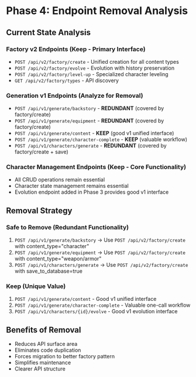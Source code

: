 # Phase 4: Endpoint Removal Analysis

## Current State Analysis

### Factory v2 Endpoints (Keep - Primary Interface)
- `POST /api/v2/factory/create` - Unified creation for all content types
- `POST /api/v2/factory/evolve` - Evolution with history preservation  
- `POST /api/v2/factory/level-up` - Specialized character leveling
- `GET /api/v2/factory/types` - API discovery

### Generation v1 Endpoints (Analyze for Removal)
- `POST /api/v1/generate/backstory` - **REDUNDANT** (covered by factory/create)
- `POST /api/v1/generate/equipment` - **REDUNDANT** (covered by factory/create)
- `POST /api/v1/generate/content` - **KEEP** (good v1 unified interface)
- `POST /api/v1/generate/character-complete` - **KEEP** (valuable workflow)
- `POST /api/v1/characters/generate` - **REDUNDANT** (covered by factory/create + save)

### Character Management Endpoints (Keep - Core Functionality)
- All CRUD operations remain essential
- Character state management remains essential
- Evolution endpoint added in Phase 3 provides good v1 interface

## Removal Strategy

### Safe to Remove (Redundant Functionality)
1. `POST /api/v1/generate/backstory` → Use `POST /api/v2/factory/create` with content_type="character"
2. `POST /api/v1/generate/equipment` → Use `POST /api/v2/factory/create` with content_type="weapon/armor"  
3. `POST /api/v1/characters/generate` → Use `POST /api/v2/factory/create` with save_to_database=true

### Keep (Unique Value)
1. `POST /api/v1/generate/content` - Good v1 unified interface
2. `POST /api/v1/generate/character-complete` - Valuable one-call workflow
3. `POST /api/v1/characters/{id}/evolve` - Good v1 evolution interface

## Benefits of Removal
- Reduces API surface area
- Eliminates code duplication
- Forces migration to better factory pattern
- Simplifies maintenance
- Clearer API structure
